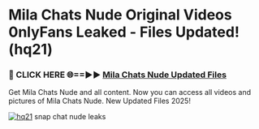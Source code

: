 # Mila Chats Nude Original Videos 0nlyFans Leaked - Files Updated! (hq21)

<h3>🔴 CLICK HERE 🌐==►► <a href="https://tinyurl.com/yc6ubb5a" rel="nofollow">Mila Chats Nude Updated Files</a></h3>

Get Mila Chats Nude and all content. Now you can access all videos and pictures of Mila Chats Nude. New Updated Files 2025!

[![hq21](https://i.imgur.com/7eu0CRL.gif)](https://tinyurl.com/yc6ubb5a)
snap chat nude leaks